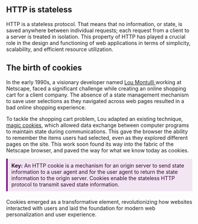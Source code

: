 ## HTTP is stateless

HTTP is a stateless protocol. That means that no information, or state, is saved anywhere between individual requests; each request from a client to a server is treated in isolation. This property of HTTP has played a crucial role in the design and functioning of web applications in terms of simplicity, scalability, and efficient resource utilization.

## The birth of cookies

In the early 1990s, a visionary developer named [Lou Montulli ](https://en.wikipedia.org/wiki/Lou_Montulli) working at Netscape, faced a significant challenge while creating an online shopping cart for a client company. The absence of a state management mechanism to save user selections as they navigated across web pages resulted in a bad online shopping experience.

To tackle the shopping cart problem, Lou adapted an existing technique, [magic cookies](https://en.wikipedia.org/wiki/Magic_cookie), which allowed data exchange between computer programs to maintain state during communications. This gave the browser the ability to remember the items users had selected, even as they explored different pages on the site. This work soon found its way into the fabric of the Netscape browser, and paved the way for what we know today as cookies.

<aside style="border-left: 4px solid purple; padding: 10px; background-color: #f2e6f2; color: #330033; margin-bottom: 20px;">
    <strong>Key:</strong> An HTTP cookie is a mechanism for an origin server to send state information to a user agent and for the user agent to return the state information to the origin server. Cookies enable the stateless HTTP protocol to transmit saved state information.

</aside>

Cookies emerged as a transformative element, revolutionizing how websites interacted with users and laid the foundation for modern web personalization and user experience.
